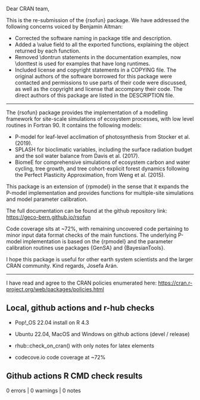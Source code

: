 Dear CRAN team,

This is the re-submission of the {rsofun} package. We have addressed the following
concerns voiced by Benjamin Altman:

- Corrected the software naming in package title and description.
- Added a \value field to all the exported functions, explaining the object returned
  by each function.
- Removed \dontrun statements in the documentation examples, now \donttest
  is used for examples that have long runtimes.
- Included license and copyright statements in a COPYING file. The original authors
  of the software borrowed for this package were contacted and permissions to use
  parts of their code were discussed, as well as the copyright and license that
  accompany their code. The direct authors of this package are listed in the
  DESCRIPTION file.

---

The {rsofun} package provides the implementation of a modelling framework for site-scale simulations of ecosystem processes, with low level routines in Fortran 90. It contains the following models:
- P-model for leaf-level acclimation of photosynthesis from Stocker et al. (2019).
- SPLASH for bioclimatic variables, including the surface radiation budget and the soil water balance from Davis et al. (2017).
- BiomeE for comprehensive simulations of ecosystem carbon and water cycling, tree growth, and tree cohort-explicit forest dynamics following the Perfect Plasticity Approximation, from Weng et al. (2015).

This package is an extension of {rpmodel} in the sense that it expands the P-model implementation and provides functions for multiple-site simulations and model parameter calibration. 

The full documentation can be found at the github repository link: https://geco-bern.github.io/rsofun

Code coverage sits at ~72%, with remaining uncovered code pertaining to minor input data format checks of the main functions. The underlying P-model implementation is based on the {rpmodel} and the parameter calibration routines use packages {GenSA} and {BayesianTools}.

I hope this package is useful for other earth system scientists and the larger CRAN community. Kind regards, Josefa Arán.

---

I have read and agree to the CRAN policies enumerated here: https://cran.r-project.org/web/packages/policies.html

## Local, github actions and r-hub checks

- Pop!_OS 22.04 install on R 4.3

- Ubuntu 22.04, MacOS and Windows on github actions (devel / release)

- rhub::check_on_cran() with only notes for latex elements

- codecove.io code coverage at ~72%

## Github actions R CMD check results

0 errors | 0 warnings | 0 notes
